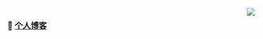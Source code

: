 <img align="right"  src="https://github-readme-stats.vercel.app/api?username=yandif&show_icons=true&icon_color=805AD5&text_color=718096&bg_color=ffffff&hide_title=true" />

### 👋 [个人博客](https://yandif.com/)


